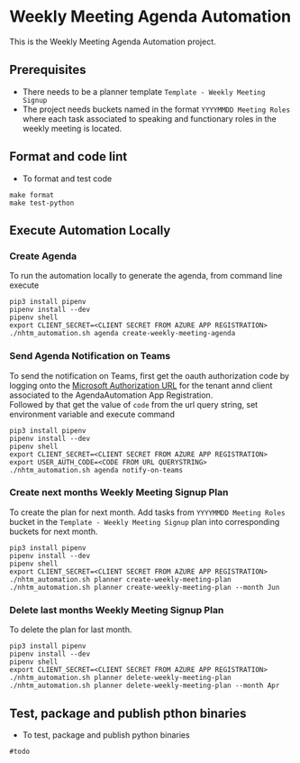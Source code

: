 # Weekly Meeting Agenda Automation
This is the Weekly Meeting Agenda Automation project. 
## Prerequisites 
- There needs to be a planner template `Template - Weekly Meeting Signup`
- The project needs buckets named in the format `YYYYMMDD Meeting Roles` where each task associated to speaking and functionary roles in the weekly meeting is located.

## Format and code lint
- To format and test code
```
make format
make test-python
```

## Execute Automation Locally 
### Create Agenda
To run the automation locally to generate the agenda, from command line execute

```
pip3 install pipenv 
pipenv install --dev
pipenv shell 
export CLIENT_SECRET=<CLIENT SECRET FROM AZURE APP REGISTRATION>
./nhtm_automation.sh agenda create-weekly-meeting-agenda
```
### Send Agenda Notification on Teams
To send the notification on Teams, first get the oauth authorization code by
logging onto the [Microsoft Authorization URL](https://login.microsoftonline.com/9add987e-b316-43b4-8750-4007763832b0/oauth2/v2.0/authorize?client_id=68e11217-f842-4df4-8720-75a08c58f491&response_type=code&redirect_uri=https%3A%2F%2Fweeklymeetingagenda.azurewebsites.net%2F&response_mode=query&scope=user.read&state=12345) for the tenant annd client associated to the AgendaAutomation App Registration.  
Followed by that get the value of `code` from the url query string, set environment variable and execute command
```
pip3 install pipenv 
pipenv install --dev
pipenv shell 
export CLIENT_SECRET=<CLIENT SECRET FROM AZURE APP REGISTRATION>
export USER_AUTH_CODE=<CODE FROM URL QUERYSTRING>
./nhtm_automation.sh agenda notify-on-teams
```
### Create next months Weekly Meeting Signup Plan
To create the plan for next month. Add tasks from `YYYYMMDD Meeting Roles` bucket in the `Template - Weekly Meeting Signup` plan into corresponding buckets for next month. 
```
pip3 install pipenv 
pipenv install --dev
pipenv shell 
export CLIENT_SECRET=<CLIENT SECRET FROM AZURE APP REGISTRATION>
./nhtm_automation.sh planner create-weekly-meeting-plan
./nhtm_automation.sh planner create-weekly-meeting-plan --month Jun
```
### Delete last months Weekly Meeting Signup Plan
To delete the plan for last month. 
```
pip3 install pipenv 
pipenv install --dev
pipenv shell 
export CLIENT_SECRET=<CLIENT SECRET FROM AZURE APP REGISTRATION>
./nhtm_automation.sh planner delete-weekly-meeting-plan 
./nhtm_automation.sh planner delete-weekly-meeting-plan --month Apr
```

## Test, package and publish pthon binaries
- To test, package and publish python binaries
```
#todo
```